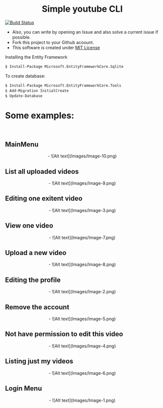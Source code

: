 <h1 align="center"> Simple youtube CLI </h1>

[![Build Status](https://img.shields.io/appveyor/ci/thiagoloureiro/netcore-jwt-integrator-extension/master.svg)]()

- Also, you can write by opening an Issue and also solve a current issue if possible.
- Fork this project to your Github acoount.
- This software is created under [MIT License](https://github.com/MuriloChianfa/Simple-Youtube-CLI/blob/main/LICENSE)

Installing the Entity Framework
```bash
$ Install-Package Microsoft.EntityFrameworkCore.Sqlite
```

To create database: 
```bash
$ Install-Package Microsoft.EntityFrameworkCore.Tools
$ Add-Migration InitialCreate
$ Update-Database
```

# Some examples:

<br />

## MainMenu
<p align="center">
	- ![Alt text](Images/Image-10.png)
</p>

## List all uploaded videos
<p align="center">
	- ![Alt text](Images/Image-9.png)
</p>

## Editing one exitent video
<p align="center">
	- ![Alt text](Images/Image-3.png)
</p>

## View one video
<p align="center">
	- ![Alt text](Images/Image-7.png)
</p>

## Upload a new video
<p align="center">
	- ![Alt text](Images/Image-8.png)
</p>

## Editing the profile
<p align="center">
	- ![Alt text](Images/Image-2.png)
</p>

## Remove the account
<p align="center">
	- ![Alt text](Images/Image-5.png)
</p>

## Not have permission to edit this video
<p align="center">
	- ![Alt text](Images/Image-4.png)
</p>

## Listing just my videos
<p align="center">
	- ![Alt text](Images/Image-6.png)
</p>

## Login Menu
<p align="center">
	- ![Alt text](Images/Image-1.png)
</p>
